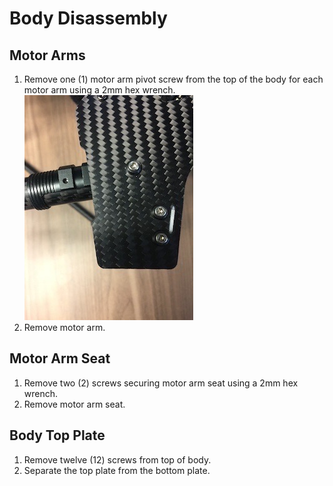 Body Disassembly
==

Motor Arms
--

1. Remove one (1) motor arm pivot screw from the top of the body for each motor arm using a 2mm hex wrench.\
  ![Motor Arm Screws](../images/motor_arm_screws.jpg)
2. Remove motor arm.

Motor Arm Seat
--
1. Remove two (2) screws securing motor arm seat using a 2mm hex wrench.
1. Remove motor arm seat.

Body Top Plate
--
1. Remove twelve (12) screws from top of body.
1. Separate the top plate from the bottom plate. 
